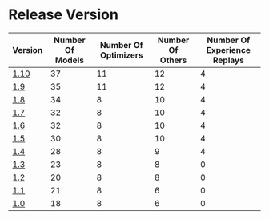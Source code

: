 # Release Version

| Version                           | Number Of Models | Number Of Optimizers | Number Of Others | Number Of Experience Replays |
|-----------------------------------|------------------|----------------------|------------------|------------------------------|
| [1.10](Release/1-10.md)           | 37               | 11                   | 12               | 4                            |
| [1.9](Release/1-9.md)             | 35               | 11                   | 12               | 4                            |
| [1.8](Release/1-8.md)             | 34               | 8                    | 10               | 4                            |
| [1.7](Release/1-7.md)             | 32               | 8                    | 10               | 4                            |
| [1.6](Release/1-6.md)             | 32               | 8                    | 10               | 4                            |
| [1.5](Release/1-5.md)             | 30               | 8                    | 10               | 4                            |
| [1.4](Release/1-4.md)             | 28               | 8                    | 9                | 4                            |
| [1.3](Release/1-3.md)             | 23               | 8                    | 8                | 0                            |
| [1.2](Release/1-2.md)             | 20               | 8                    | 8                | 0                            |
| [1.1](Release/1-1.md)             | 21               | 8                    | 6                | 0                            |
| [1.0](Release/1-0.md)             | 18               | 8                    | 6                | 0                            |
